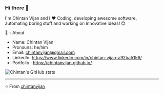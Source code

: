 ### Hi there 👋

I'm Chintan Vijan and I ❤ Coding, developing awesome software, automating boring stuff and working on Innovative ideas! 😊

🧔 - About

  - Name: Chintan Vijan
  - Pronouns: he/him
  - Email: chintanvijan@gmail.com
  - LinkedIn: https://www.linkedin.com/in/chintan-vijan-a92ba5156/
  - Portfolio : https://chintanvijan.github.io/
  
  ![Chintan's GitHub stats](https://github-readme-stats.vercel.app/api?username=chintanvijan&show_icons=true&theme=dark)
  
----------------------

⭐️ From <a href="https://github.com/chintanvijan" >chintanvijan</a>
